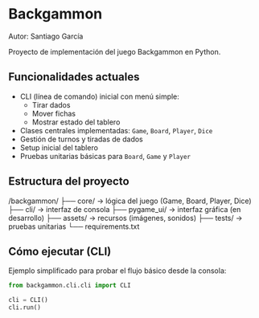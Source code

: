 # Backgammon

Autor: Santiago García

Proyecto de implementación del juego Backgammon en Python.

## Funcionalidades actuales
- CLI (línea de comando) inicial con menú simple:
  - Tirar dados
  - Mover fichas
  - Mostrar estado del tablero
- Clases centrales implementadas: `Game`, `Board`, `Player`, `Dice`
- Gestión de turnos y tiradas de dados
- Setup inicial del tablero
- Pruebas unitarias básicas para `Board`, `Game` y `Player`

## Estructura del proyecto
/backgammon/
├── core/           → lógica del juego (Game, Board, Player, Dice)
├── cli/            → interfaz de consola
├── pygame_ui/      → interfaz gráfica (en desarrollo)
├── assets/         → recursos (imágenes, sonidos)
├── tests/          → pruebas unitarias
└── requirements.txt

## Cómo ejecutar (CLI)
Ejemplo simplificado para probar el flujo básico desde la consola:
```python
from backgammon.cli.cli import CLI

cli = CLI()
cli.run()
